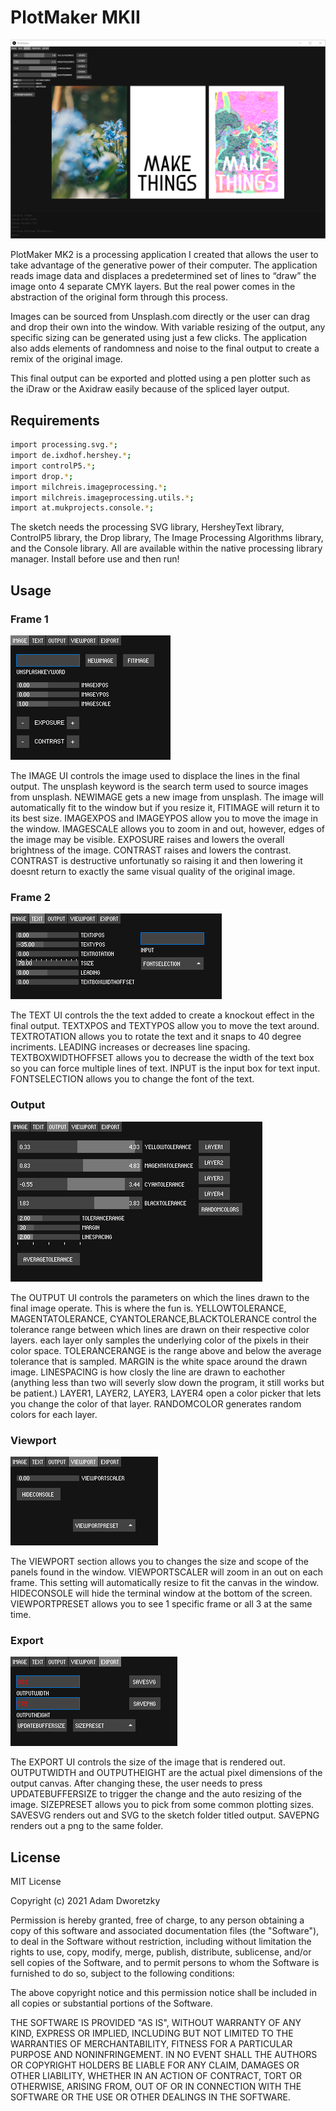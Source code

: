 # PlotMaker MKII

![Alt text](screenshots/Plotmaker.png "PlotMaker")

PlotMaker MK2 is a processing application I created that allows the user to take advantage of the generative power of their computer. The application reads image data and displaces a predetermined set of lines to “draw” the image onto 4 separate CMYK layers. But the real power comes in the abstraction of the original form through this process.

Images can be sourced from Unsplash.com directly or the user can drag and drop their own into the window. With variable resizing of the output, any specific sizing can be generated using just a few clicks.
The application also adds elements of randomness and noise to the final output to create a remix of the original image.

This final output can be exported and plotted using a pen plotter such as the iDraw or the Axidraw easily because of the spliced layer output.

## Requirements 
```bash
import processing.svg.*;
import de.ixdhof.hershey.*;
import controlP5.*;
import drop.*;
import milchreis.imageprocessing.*;
import milchreis.imageprocessing.utils.*;
import at.mukprojects.console.*;
```
The sketch needs the processing SVG library, HersheyText library, ControlP5 library, the Drop library, The Image Processing Algorithms library, and the Console library. All are available within the native processing library manager. Install before use and then run!

## Usage
### Frame 1
![Alt text](screenshots/frame1ui.png "Frame 1")

The IMAGE UI controls the image used to displace the lines in the final output. The unsplash keyword is the search term used to source images from unsplash. NEWIMAGE gets a new image from unsplash. The image will automatically fit to the window but if you resize it, FITIMAGE will return it to its best size. IMAGEXPOS and IMAGEYPOS allow you to move the image in the window. IMAGESCALE allows you to zoom in and out, however, edges of the image may be visible. EXPOSURE raises and lowers the overall brightness of the image. CONTRAST raises and lowers the contrast. CONTRAST is destructive unfortunatly so raising it and then lowering it doesnt return to exactly the same visual quality of the original image.

### Frame 2
![Alt text](screenshots/frame2ui.png "Frame 2")

The TEXT UI controls the the text added to create a knockout effect in the final output. TEXTXPOS and TEXTYPOS allow you to move the text around. TEXTROTATION allows you to rotate the text and it snaps to 40 degree incriments. LEADING increases or decreases line spacing. TEXTBOXWIDTHOFFSET allows you to decrease the width of the text box so you can force multiple lines of text. INPUT is the input box for text input. FONTSELECTION allows you to change the font of the text.

### Output
![Alt text](screenshots/outputui.png "Output")

The OUTPUT UI controls the parameters on which the lines drawn to the final image operate. This is where the fun is. YELLOWTOLERANCE, MAGENTATOLERANCE, CYANTOLERANCE,BLACKTOLERANCE control the tolerance range between which lines are drawn on their respective color layers. each layer only samples the underlying color of the pixels in their color space. TOLERANCERANGE is the range above and below the average tolerance that is sampled. MARGIN is the white space around the drawn image. LINESPACING is how closly the line are drawn to eachother (anything less than two will severly slow down the program, it still works but be patient.) LAYER1, LAYER2, LAYER3, LAYER4 open a color picker that lets you change the color of that layer. RANDOMCOLOR generates random colors for each layer.

### Viewport
![Alt text](screenshots/viewportui.png "Viewport")

The VIEWPORT section allows you to changes the size and scope of the panels found in the window. VIEWPORTSCALER will zoom in an out on each frame. This setting will automatically resize to fit the canvas in the window. HIDECONSOLE will hide the terminal window at the bottom of the screen. VIEWPORTPRESET allows you to see 1 specific frame or all 3 at the same time.

### Export
![Alt text](screenshots/exportui.png "Export")

The EXPORT UI controls the size of the image that is rendered out. OUTPUTWIDTH and OUTPUTHEIGHT are the actual pixel dimensions of the output canvas. After changing these, the user needs to press UPDATEBUFFERSIZE to trigger the change and the auto resizing of the image. SIZEPRESET allows you to pick from some common plotting sizes. SAVESVG renders out and SVG to the sketch folder titled output. SAVEPNG renders out a png to the same folder.



## License
MIT License

Copyright (c) 2021 Adam Dworetzky

Permission is hereby granted, free of charge, to any person obtaining a copy
of this software and associated documentation files (the "Software"), to deal
in the Software without restriction, including without limitation the rights
to use, copy, modify, merge, publish, distribute, sublicense, and/or sell
copies of the Software, and to permit persons to whom the Software is
furnished to do so, subject to the following conditions:

The above copyright notice and this permission notice shall be included in all
copies or substantial portions of the Software.

THE SOFTWARE IS PROVIDED "AS IS", WITHOUT WARRANTY OF ANY KIND, EXPRESS OR
IMPLIED, INCLUDING BUT NOT LIMITED TO THE WARRANTIES OF MERCHANTABILITY,
FITNESS FOR A PARTICULAR PURPOSE AND NONINFRINGEMENT. IN NO EVENT SHALL THE
AUTHORS OR COPYRIGHT HOLDERS BE LIABLE FOR ANY CLAIM, DAMAGES OR OTHER
LIABILITY, WHETHER IN AN ACTION OF CONTRACT, TORT OR OTHERWISE, ARISING FROM,
OUT OF OR IN CONNECTION WITH THE SOFTWARE OR THE USE OR OTHER DEALINGS IN THE
SOFTWARE.
